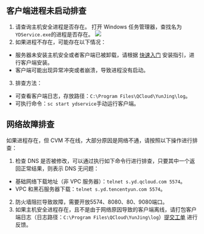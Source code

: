 
## 客户端进程未启动排查
1. 请查询主机安全进程是否存在。
打开 Windows 任务管理器，查找名为`YDService.exe`的进程是否存在。
 ![](https://main.qcloudimg.com/raw/27dbe87687c917e2cd2426cbc71a45c4.png)
2. 如果进程不存在，可能存在以下情况：
 - 服务器未安装主机安全或者客户端已被卸载，请根据 [快速入门](https://cloud.tencent.com/document/product/296/12236) 安装指引，进行客户端安装。
 - 客户端可能出现异常冲突或者崩溃，导致进程没有启动。
3. 排查方法：
 - 可查看客户端日志，存放路径：`C:\Program Files\QCloud\YunJing\log`。
 - 可执行命令：`sc start ydservice`手动运行客户端。


## 网络故障排查
如果进程存在，但 CVM 不在线，大部分原因是网络不通，请按照以下操作进行排查：
1. 检查 DNS 是否被修改，可以通过执行如下命令行进行排查，只要其中一个返回正常结果，则表示 DNS 无问题：
 - 基础网络下载地址（非 VPC 服务器）：`telnet s.yd.qcloud.com 5574`。
 - VPC 和黑石服务器下载：`telnet s.yd.tencentyun.com 5574`。
2. 防火墙阻拦导致故障，需要开放5574、8080、80、9080端口。
3. 如果主机安全进程存在，且不是由于网络原因导致的客户端离线，请打包客户端日志（日志路径：`C:\Program Files\QCloud\YunJing\log`）[提交工单](https://console.cloud.tencent.com/workorder/category?level1_id=141&level2_id=635&source=0&data_title=T-Sec-%E4%B8%BB%E6%9C%BA%E5%AE%89%E5%85%A8&level3_id=640&radio_title=%E4%B8%BB%E5%8A%A8%E6%9C%8D%E5%8A%A1&queue=3233&scene_code=30899&step=2) 进行反馈。
